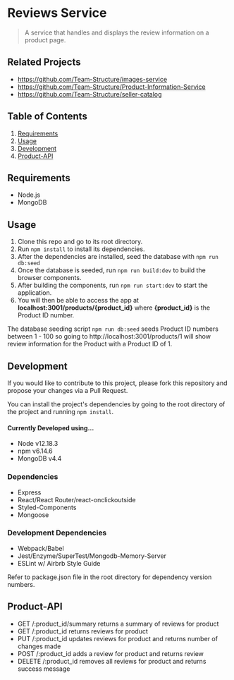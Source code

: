 # Reviews Service

> A service that handles and displays the review information on a product page.

## Related Projects

  - https://github.com/Team-Structure/images-service
  - https://github.com/Team-Structure/Product-Information-Service
  - https://github.com/Team-Structure/seller-catalog

## Table of Contents

1. [Requirements](#requirements)
2. [Usage](#usage)
3. [Development](#development)
4. [Product-API](#product-api)

## Requirements

- Node.js
- MongoDB

## Usage

1. Clone this repo and go to its root directory.
1. Run `npm install` to install its dependencies.
1. After the dependencies are installed, seed the database with `npm run db:seed`
1. Once the database is seeded, run `npm run build:dev` to build the browser components.
1. After building the components, run `npm run start:dev` to start the application.
1. You will then be able to access the app at **localhost:3001/products/{product_id}** where **{product_id}** is the Product ID number.

The database seeding script `npm run db:seed` seeds Product ID numbers between 1 - 100 so going to http://localhost:3001/products/1 will show review information for the Product with a Product ID of 1.

## Development

If you would like to contribute to this project, please fork this repository and propose your changes via a Pull Request.

You can install the project's dependencies by going to the root directory of the project and running `npm install`.

#### Currently Developed using...
- Node v12.18.3
- npm v6.14.6
- MongoDB v4.4

### Dependencies
- Express
- React/React Router/react-onclickoutside
- Styled-Components
- Mongoose
### Development Dependencies
- Webpack/Babel
- Jest/Enzyme/SuperTest/Mongodb-Memory-Server
- ESLint w/ Airbrb Style Guide

Refer to package.json file in the root directory for dependency version numbers.

## Product-API
- GET /:product_id/summary returns a summary of reviews for product
- GET /:product_id returns reviews for product
- PUT /:product_id updates reviews for product and returns number of changes made
- POST /:product_id adds a review for product and returns review
- DELETE /:product_id removes all reviews for product and returns success message